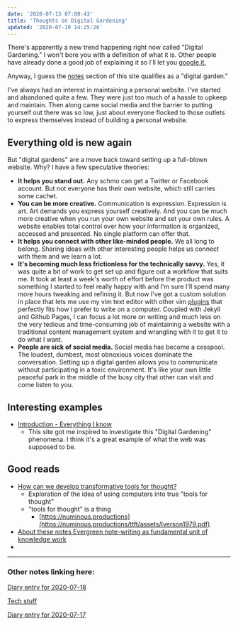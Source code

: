 ```yaml
---
date: '2020-07-13 07:00:43'
title: 'Thoughts on Digital Gardening'
updated: '2020-07-19 14:25:26'
---
```

There's apparently a new trend happening right now called "Digital Gardening." I
won't bore you with a definition of what it is. Other people have already done a
good job of explaining it so I'll let you [google it.](https://www.google.com/search?q=digital+gardening)

Anyway, I guess the [notes](/notes) section of this site qualifies as a "digital garden."

I've always had an interest in maintaining a personal website. I've started and
abandoned quite a few. They were just too much of a hassle to upkeep and
maintain. Then along came social media and the barrier to putting yourself out
there was so low, just about everyone flocked to those outlets to express
themselves instead of building a personal website.

## Everything old is new again

But "digital gardens" are a move back toward setting up a full-blown website.
Why? I have a few speculative theories:

* **It helps you stand out.** Any schmo can get a Twitter or Facebook account. But
  not everyone has their own website, which still carries some cachet.
* **You can be more creative.** Communication is expression. Expression is
  art. Art demands you express yourself creatively. And you can be much more
  creative when you run your own website and set your own rules. A website
  enables total control over how your information is organized, accessed and
  presented. No single platform can offer that.
* **It helps you connect with other like-minded people.** We all long to belong.
  Sharing ideas with other interesting people helps us connect with
  them and we learn a lot.
* **It's becoming much less frictionless for the technically savvy.** Yes, it
  was quite a bit of work to get set up and figure out a workflow that suits me.
  It took at least a week's worth of effort before the product was something I
  started to feel really happy with and I'm sure I'll spend many more hours
  tweaking and refining it. But now I've got a custom solution in place that
  lets me use my vim text editor with other vim [plugins](/vimwiki) that
  perfectly fits how I prefer to write on a computer. Coupled with Jekyll and
  Github Pages, I can focus a lot more on writing and much less on the very
  tedious and time-consuming job of maintaining a website with a traditional
  content management system and wrangling with it to get it to do what I want.
* **People are sick of social media.** Social media has become a cesspool. The
  loudest, dumbest, most obnoxious voices dominate the conversation. Setting up
  a digital garden allows you to communicate without participating in a toxic
  environment. It's like your own little peaceful park in the middle of the busy
  city that other can visit and come listen to you.

## Interesting examples
* [Introduction - Everything I know](https://wiki.nikitavoloboev.xyz/)
  * This site got me inspired to investigate this "Digital Gardening" phenomena.
    I think it's a great example of what the web was supposed to be.

## Good reads
* [How can we develop transformative tools for thought?](https://numinous.productions/ttft/)
  * Exploration of the idea of using computers into true "tools for thought"
  * "tools for thought" is a thing
    * [https://numinous.productions](https://numinous.productions/ttft/assets/Iverson1979.pdf)
* [About these notes  Evergreen note-writing as fundamental unit of knowledge work](https://notes.andymatuschak.org/About_these_notes?stackedNotes=z3SjnvsB5aR2ddsycyXofbYR7fCxo7RmKW2be)
*

---
### Other notes linking here:

[Diary entry for 2020-07-18](/2020-07-18)

[Tech stuff](/Tech-stuff)

[Diary entry for 2020-07-17](/2020-07-17)
